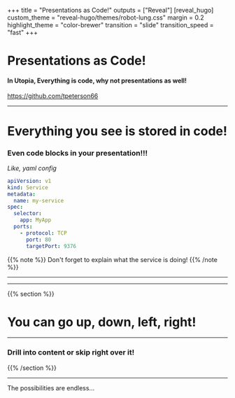 +++
title = "Presentations as Code!"
outputs = ["Reveal"]
[reveal_hugo]
custom_theme = "reveal-hugo/themes/robot-lung.css"
margin = 0.2
highlight_theme = "color-brewer"
transition = "slide"
transition_speed = "fast"
+++


# Presentations as Code!

#### In Utopia, Everything is code, why not presentations as well!

https://github.com/tpeterson66

---

# Everything you see is stored in code!

### Even code blocks in your presentation!!!

_Like, yaml config_

```yaml
apiVersion: v1
kind: Service
metadata:
  name: my-service
spec:
  selector:
    app: MyApp
  ports:
    - protocol: TCP
      port: 80
      targetPort: 9376
```

{{% note %}}
Don't forget to explain what the service is doing!
{{% /note %}}

---
  
<!-- {{< slide id="hello" background="#7d64ff" transition="zoom" transition-speed="slow" >}}

{{% note %}}
Speaker notes here. This shouldn't be visible.
{{% /note %}}

<p style="color:white">
{{% fragment %}}# Isa{{% /fragment %}}
{{% fragment %}}## Deux{{% /fragment %}}
{{% fragment %}}### Drie{{% /fragment %}}

</p> -->

---

{{% section %}}

# You can go up, down, left, right!

---

### Drill into content or skip right over it!

{{% /section %}}

---

The possibilities are endless...

